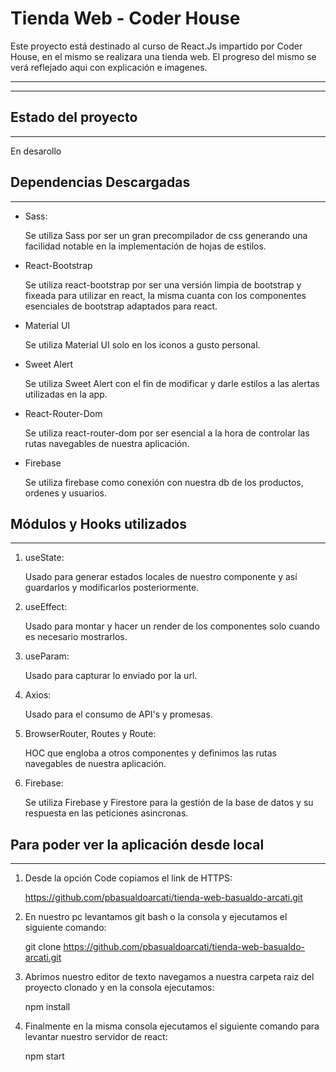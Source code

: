 # Tienda Web - Coder House

Este proyecto está destinado al curso de React.Js impartido por Coder House, en el mismo se realizara una tienda web.
El progreso del mismo se verá reflejado aqui con explicación e imagenes.

***
***

## Estado del proyecto
***
En desarollo

## Dependencias Descargadas
***
- Sass:
  
  Se utiliza Sass por ser un gran precompilador de css generando una facilidad notable en la implementación de hojas de estilos.
- React-Bootstrap
  
  Se utiliza react-bootstrap por ser una versión limpia de bootstrap y fixeada para utilizar en react, la misma cuanta con los componentes esenciales de bootstrap adaptados para react.
- Material UI
  
  Se utiliza Material UI solo en los iconos a gusto personal.
- Sweet Alert
  
  Se utiliza Sweet Alert con el fin de modificar y darle estilos a las alertas utilizadas en la app.
- React-Router-Dom
  
  Se utiliza react-router-dom por ser esencial a la hora de controlar las rutas navegables de nuestra aplicación.
- Firebase
  
  Se utiliza firebase como conexión con nuestra db de los productos, ordenes y usuarios.

## Módulos y Hooks utilizados
***
1. useState:

    Usado para generar estados locales de nuestro componente y así guardarlos y modificarlos posteriormente.

2. useEffect:

    Usado para montar y hacer un render de los componentes solo cuando es necesario mostrarlos.

3. useParam:

    Usado para capturar lo enviado por la url.

4. Axios:
    
    Usado para el consumo de API's y promesas.

5. BrowserRouter, Routes y Route:

    HOC que engloba a otros componentes y definimos las rutas navegables de nuestra aplicación.
    
6. Firebase:

    Se utiliza Firebase y Firestore para la gestión de la base de datos y su respuesta en las peticiones asincronas.

## Para poder ver la aplicación desde local
***
1. Desde la opción Code copiamos el link de HTTPS:

    https://github.com/pbasualdoarcati/tienda-web-basualdo-arcati.git

2. En nuestro pc levantamos git bash o la consola y ejecutamos el siguiente comando:

    git clone https://github.com/pbasualdoarcati/tienda-web-basualdo-arcati.git

3. Abrimos nuestro editor de texto navegamos a nuestra carpeta raiz del proyecto clonado y en la consola ejecutamos:

    npm install

4. Finalmente en la misma consola ejecutamos el siguiente comando para levantar nuestro servidor de react:

    npm start

